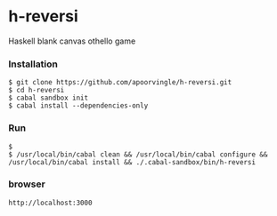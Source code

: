 # h-reversi
Haskell blank canvas othello game

### Installation

```
$ git clone https://github.com/apoorvingle/h-reversi.git
$ cd h-reversi
$ cabal sandbox init
$ cabal install --dependencies-only
```

### Run
```
$ 
$ /usr/local/bin/cabal clean && /usr/local/bin/cabal configure && /usr/local/bin/cabal install && ./.cabal-sandbox/bin/h-reversi
```

### browser

```
http://localhost:3000
```
